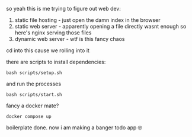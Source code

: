so yeah this is me trying to figure out web dev:

1. static file hosting - just open the damn index in the browser
2. static web server - apparently opening a file directly wasnt enough so here's nginx serving those files 
3. dynamic web server - wtf is this fancy chaos

cd into this cause we rolling into it

there are scripts to install dependencies:
```
bash scripts/setup.sh
```

and run the processes
```
bash scripts/start.sh
```
fancy a docker mate?
```
docker compose up
```

boilerplate done. now i am making a banger todo app 🤓